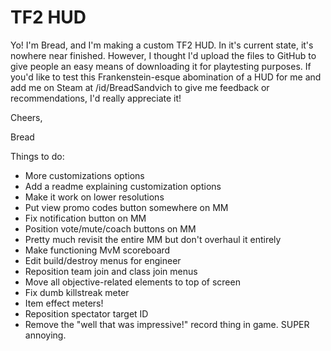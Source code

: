 # TF2 HUD
Yo! I'm Bread, and I'm making a custom TF2 HUD. In it's current state, it's nowhere near finished. However, I thought I'd upload the files to GitHub to give people an easy means of downloading it for playtesting purposes. If you'd like to test this Frankenstein-esque abomination of a HUD for me and add me on Steam at /id/BreadSandvich to give me feedback or recommendations, I'd really appreciate it!

Cheers,

Bread


Things to do:
- More customizations options
- Add a readme explaining customization options
- Make it work on lower resolutions
- Put view promo codes button somewhere on MM
- Fix notification button on MM
- Position vote/mute/coach buttons on MM
- Pretty much revisit the entire MM but don't overhaul it entirely
- Make functioning MvM scoreboard
- Edit build/destroy menus for engineer
- Reposition team join and class join menus
- Move all objective-related elements to top of screen
- Fix dumb killstreak meter
- Item effect meters!
- Reposition spectator target ID
- Remove the "well that was impressive!" record thing in game. SUPER annoying.
